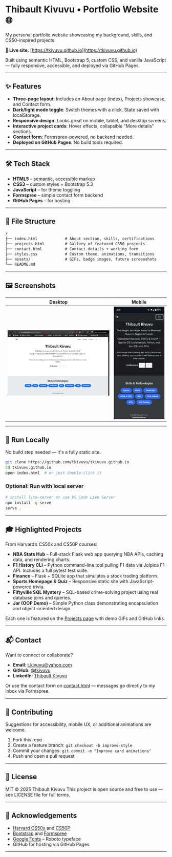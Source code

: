 # Thibault Kivuvu • Portfolio Website 🌐

My personal portfolio website showcasing my background, skills, and CS50-inspired projects.

**🔗 Live site:** [https://tkivuvu.github.io](https://tkivuvu.github.io)

Built using semantic HTML, Bootstrap 5, custom CSS, and vanilla JavaScript — fully responsive, accessible, and deployed via GitHub Pages.

---

## ✨ Features

* **Three-page layout**: Includes an About page (index), Projects showcase, and Contact form.
* **Dark/light mode toggle**: Switch themes with a click. State saved with localStorage.
* **Responsive design**: Looks great on mobile, tablet, and desktop screens.
* **Interactive project cards**: Hover effects, collapsible "More details" sections.
* **Contact form**: Formspree-powered, no backend needed.
* **Deployed on GitHub Pages**: No build tools required.

---

## 🛠️ Tech Stack

* **HTML5** – semantic, accessible markup
* **CSS3** – custom styles + Bootstrap 5.3
* **JavaScript** – for theme toggling
* **Formspree** – simple contact form backend
* **GitHub Pages** – for hosting

---

## 📁 File Structure

```
/
├── index.html            # About section, skills, certifications
├── projects.html         # Gallery of featured CS50 projects
├── contact.html          # Contact details + working form
├── styles.css            # Custom theme, animations, transitions
├── assets/               # GIFs, badge images, future screenshots
└── README.md
```

---

## 🖼️ Screenshots

| Desktop                                   | Mobile                                  |
| ----------------------------------------- | --------------------------------------- |
| ![Desktop screenshot](assets/desktop.png) | ![Mobile screenshot](assets/mobile.png) |

---

## 🚀 Run Locally

No build step needed — it's a fully static site.

```bash
git clone https://github.com/tkivuvu/tkivuvu.github.io
cd tkivuvu.github.io
open index.html  # or just double-click it
```

### Optional: Run with local server

```bash
# install lite-server or use VS Code Live Server
npm install -g serve
serve .
```

---

## 🎓 Highlighted Projects

From Harvard’s CS50x and CS50P courses:

* **NBA Stats Hub** – Full-stack Flask web app querying NBA APIs, caching data, and rendering charts.
* **F1 History CLI** – Python command-line tool pulling F1 data via Jolpica F1 API. Includes a full pytest test suite.
* **Finance** – Flask + SQLite app that simulates a stock trading platform.
* **Sports Homepage & Quiz** – Responsive static site with JavaScript-powered trivia.
* **Fiftyville SQL Mystery** – SQL-based crime-solving project using real database joins and queries.
* **Jar (OOP Demo)** – Simple Python class demonstrating encapsulation and object-oriented design.

Each one is featured on the [Projects page](https://tkivuvu.github.io/projects.html) with demo GIFs and GitHub links.

---

## 📬 Contact

Want to connect or collaborate?

* **Email**: [t.kivuvu@yahoo.com](mailto:t.kivuvu@yahoo.com)
* **GitHub**: [@tkivuvu](https://github.com/tkivuvu)
* **LinkedIn**: [Thibault Kivuvu](https://www.linkedin.com/in/thibault-kivuvu-aa5459375/)

Or use the contact form on [contact.html](https://tkivuvu.github.io/contact.html) — messages go directly to my inbox via Formspree.

---

## 🤝 Contributing

Suggestions for accessibility, mobile UX, or additional animations are welcome.

1. Fork this repo
2. Create a feature branch: `git checkout -b improve-style`
3. Commit your changes: `git commit -m "Improve card animations"`
4. Push and open a pull request

---

## 📄 License

MIT © 2025 Thibault Kivuvu
This project is open source and free to use — see LICENSE file for full terms.

---

## 🙏 Acknowledgements

* [Harvard CS50x](https://cs50.harvard.edu/x) and [CS50P](https://cs50.harvard.edu/python)
* [Bootstrap](https://getbootstrap.com/) and [Formspree](https://formspree.io/)
* [Google Fonts](https://fonts.google.com/specimen/Roboto) – Roboto typeface
* GitHub for hosting via GitHub Pages

---

